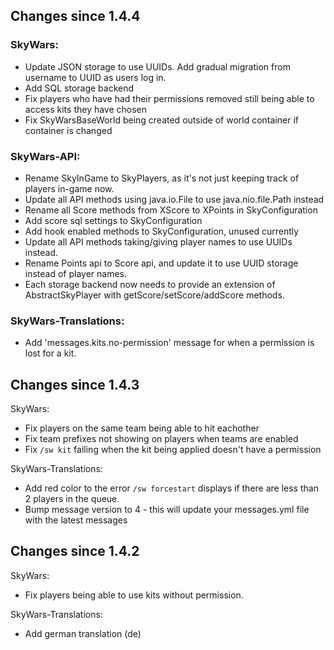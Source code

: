 Changes since 1.4.4
-------------------

### SkyWars:
- Update JSON storage to use UUIDs. Add gradual migration from username to UUID as users log in.
- Add SQL storage backend
- Fix players who have had their permissions removed still being able to access kits they have chosen
- Fix SkyWarsBaseWorld being created outside of world container if container is changed

### SkyWars-API:
- Rename SkyInGame to SkyPlayers, as it's not just keeping track of players in-game now.
- Update all API methods using java.io.File to use java.nio.file.Path instead
- Rename all Score methods from XScore to XPoints in SkyConfiguration
- Add score sql settings to SkyConfiguration
- Add hook enabled methods to SkyConfiguration, unused currently
- Update all API methods taking/giving player names to use UUIDs instead.
- Rename Points api to Score api, and update it to use UUID storage instead of player names.
- Each storage backend now needs to provide an extension of AbstractSkyPlayer with getScore/setScore/addScore methods.

### SkyWars-Translations:
- Add 'messages.kits.no-permission' message for when a permission is lost for a kit.


Changes since 1.4.3
-------------------

SkyWars:
* Fix players on the same team being able to hit eachother
* Fix team prefixes not showing on players when teams are enabled
* Fix `/sw kit` failing when the kit being applied doesn't have a permission

SkyWars-Translations:
* Add red color to the error `/sw forcestart` displays if there are less than 2 players in the queue.
* Bump message version to 4 - this will update your messages.yml file with the latest messages

Changes since 1.4.2
-------------------

SkyWars:
* Fix players being able to use kits without permission.

SkyWars-Translations:
* Add german translation (de)
